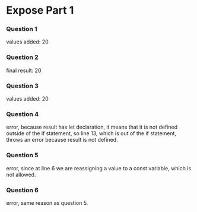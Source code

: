 # Expose Part 1

### Question 1
values added: 20

### Question 2
final result: 20

### Question 3
values added: 20

### Question 4
error, because result has let declaration, it means that it is not defined outside of the if statement, so line 13, which is out of the if statement, throws an error because result is not defined.

### Question 5
error, since at line 6 we are reassigning a value to a const variable, which is not allowed.

### Question 6
error, same reason as question 5.
